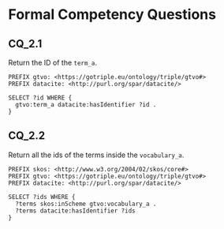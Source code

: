 # Formal Competency Questions

## CQ_2.1
Return the ID of the `term_a`.

```
PREFIX gtvo: <https://gotriple.eu/ontology/triple/gtvo#>
PREFIX datacite: <http://purl.org/spar/datacite/>

SELECT ?id WHERE {
  gtvo:term_a datacite:hasIdentifier ?id .
}
```

## CQ_2.2
Return all the ids of the terms inside the `vocabulary_a`.

```
PREFIX skos: <http://www.w3.org/2004/02/skos/core#>
PREFIX gtvo: <https://gotriple.eu/ontology/triple/gtvo#>
PREFIX datacite: <http://purl.org/spar/datacite/>

SELECT ?ids WHERE {
  ?terms skos:inScheme gtvo:vocabulary_a .
  ?terms datacite:hasIdentifier ?ids
}
```
